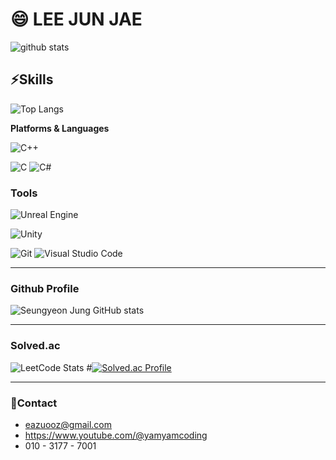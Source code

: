 #  😄 **LEE JUN JAE**

![github stats](https://github-readme-stats.vercel.app/api?username=eazuooz&count_private=true&theme=radical)

## ⚡**Skills**
![Top Langs](https://github-readme-stats.vercel.app/api/top-langs/?username=eazuooz&theme=radical&card_height=130&card_width=500)


**Platforms & Languages**<br/>

<!-- ![HTML5](https://img.shields.io/badge/HTML5-E34F26.svg?&amp;style=for-the-badge&amp;logo=HTML5&amp;logoColor=white)
![CSS3](https://img.shields.io/badge/CSS3-1572B6.svg?&amp;style=for-the-badge&amp;logo=CSS3&amp;logoColor=white)
![JavaScript](https://img.shields.io/badge/JavaScript-F7DF1E.svg?&amp;style=for-the-badge&amp;logo=JavaScript&amp;logoColor=white) -->
<!-- ![TypeScript](https://img.shields.io/badge/TypeScript-3178C6.svg?&amp;style=for-the-badge&amp;logo=TypeScript&amp;logoColor=white) -->

<!-- ![Java](https://img.shields.io/badge/Java-007396.svg?&amp;style=for-the-badge&amp;logo=Java&amp;logoColor=white)
![Spring](https://img.shields.io/badge/Spring-6DB33F.svg?&amp;style=for-the-badge&amp;logo=Spring&amp;logoColor=white)\ -->

![C++](https://img.shields.io/badge/C++-00599C.svg?&amp;style=for-the-badge&amp;logo=C++&amp;logoColor=white)

![C](https://img.shields.io/badge/C-A8B9CC.svg?&amp;style=for-the-badge&amp;logo=C&amp;logoColor=white)
![C#](https://img.shields.io/badge/C%20Sharp-239128.svg?&amp;style=for-the-badge&amp;logo=C%20Sharp&amp;logoColor=white) 

<!-- ![Python](https://img.shields.io/badge/Python-3776AB.svg?&amp;style=for-the-badge&amp;logo=Python&amp;logoColor=white) -->

<!-- ![Android](https://img.shields.io/badge/Android-3DDC84.svg?&amp;style=for-the-badge&amp;logo=Android&amp;logoColor=white) -->
<!-- ![MySQL](https://img.shields.io/badge/MySQL-4479A1.svg?&amp;style=for-the-badge&amp;logo=MySQL&amp;logoColor=white) -->

### **Tools**
![Unreal Engine](https://img.shields.io/badge/Unreal_Engine-0E1128.svg?&amp;style=for-the-badge&amp;logo=Unreal_Engine%20Studio&amp;logoColor=white)

![Unity](https://img.shields.io/badge/Unity-000000.svg?&amp;style=for-the-badge&amp;logo=Unity%20Studio&amp;logoColor=white)

![Git](https://img.shields.io/badge/Git-F05032.svg?&amp;style=for-the-badge&amp;logo=Git&amp;logoColor=white)
![Visual Studio Code](https://img.shields.io/badge/Visual%20Studio%20Code-007ACC.svg?&amp;style=for-the-badge&amp;logo=Visual%20Studio%20Code&amp;logoColor=white)
___

### **Github Profile**
![Seungyeon Jung GitHub stats](https://github-readme-stats.vercel.app/api?username=eazuooz&show_icons=true&theme=tokyonight)
___
### **Solved.ac**
![LeetCode Stats](https://leetcard.jacoblin.cool/69qoKA0vBD?theme=nord&font=Coda)
#[![Solved.ac Profile](http://mazassumnida.wtf/api/v2/generate_badge?boj=eazuooz)](https://solved.ac/eazuooz/)

___

 ### 💬**Contact**

- eazuooz@gmail.com
- https://www.youtube.com/@yamyamcoding
- 010 - 3177 - 7001
 
<!--
**eazuooz** is a ✨ _special_ ✨ repository because its `README.md` (this file) appears on your GitHub profile.

Here are some ideas to get you started:

- 🔭 I’m currently working on ...
- 🌱 I’m currently learning ...
- 👯 I’m looking to collaborate on ...
-  I’m looking for help with ...
- 💬 Ask me about ...
- 📫 How to reach me: ...
- 😄 Pronouns: ...
- ⚡ Fun fact: ...
-->
